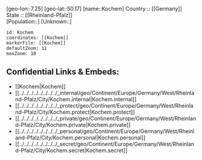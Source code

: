 ﻿---
location: [50.17,7.25] 
mapzoom: [7,12] 
mapmarker: city 
type: City
tags:
- geo/City


SpocWebEntityId: 31527
isDeleted: false
confidential: public

---
[geo-lon::7.25] 
[geo-lat::50.17] 
[name::Kochem] 
Country :: [[Germany]]  
State :: [[Rheinland-Pfalz]]  
[Population::] 
[Unknown::] 


```leaflet
id: Kochem
coordinates: [[Kochem]] 
markerFile: [[Kochem]] 
defaultZoom: 11 
maxZoom: 18
```


## Confidential Links & Embeds: 
- [[Kochem|Kochem]]  
- [[../../../../../../../../_internal/geo/Continent/Europe/Germany/West/Rheinland-Pfalz/City/Kochem.internal|Kochem.internal]] 
- [[../../../../../../../../_protect/geo/Continent/Europe/Germany/West/Rheinland-Pfalz/City/Kochem.protect|Kochem.protect]] 
- [[../../../../../../../../_private/geo/Continent/Europe/Germany/West/Rheinland-Pfalz/City/Kochem.private|Kochem.private]] 
- [[../../../../../../../../_personal/geo/Continent/Europe/Germany/West/Rheinland-Pfalz/City/Kochem.personal|Kochem.personal]] 
- [[../../../../../../../../_secret/geo/Continent/Europe/Germany/West/Rheinland-Pfalz/City/Kochem.secret|Kochem.secret]] 

